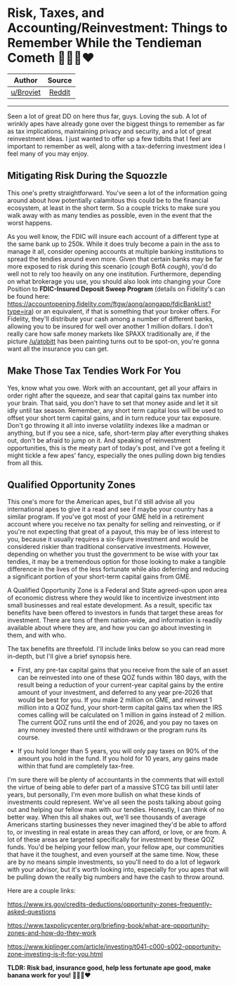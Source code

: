 # Risk, Taxes, and Accounting/Reinvestment: Things to Remember While the Tendieman Cometh 🙌💎🚀❤

| Author       | Source       | 
| :-------------: |:-------------:|
|  [u/Broviet](https://www.reddit.com/user/Broviet/) | [Reddit](https://www.reddit.com/r/Superstonk/comments/mm98xp/risk_taxes_and_accountingreinvestment_things_to/) | 

---

Seen a lot of great DD on here thus far, guys. Loving the sub. A lot of wrinkly apes have already gone over the biggest things to remember as far as tax implications, maintaining privacy and security, and a lot of great reinvestment ideas. I just wanted to offer up a few tidbits that I feel are important to remember as well, along with a tax-deferring investment idea I feel many of you may enjoy.

## Mitigating Risk During the Squozzle

This one's pretty straightforward. You've seen a lot of the information going around about how potentially calamitous this could be to the financial ecosystem, at least in the short term. So a couple tricks to make sure you walk away with as many tendies as possible, even in the event that the worst happens.

As you well know, the FDIC will insure each account of a different type at the same bank up to 250k. While it does truly become a pain in the ass to manage it all, consider opening accounts at multiple banking institutions to spread the tendies around even more. Given that certain banks may be far more exposed to risk during this scenario (*cough* BofA *cough*), you'd do well not to rely too heavily on any one institution. Furthermore, depending on what brokerage you use, you should also look into changing your Core Position to **FDIC-Insured Deposit Sweep Program** (details on Fidelity's can be found here: https://accountopening.fidelity.com/ftgw/aong/aongapp/fdicBankList?type=ira) or an equivalent, if that is something that your broker offers. For Fidelity, they'll distribute your cash among a number of different banks, allowing you to be insured for well over another 1 million dollars. I don't really care how safe money markets like SPAXX traditionally are, if the picture [/u/atobitt](https://www.reddit.com/u/atobitt/) has been painting turns out to be spot-on, you're gonna want all the insurance you can get.

## Make Those Tax Tendies Work For You

Yes, know what you owe. Work with an accountant, get all your affairs in order right after the squeeze, and sear that capital gains tax number into your brain. That said, you don't have to set that money aside and let it sit idly until tax season. Remember, any short term capital loss will be used to offset your short term capital gains, and in turn reduce your tax exposure. Don't go throwing it all into inverse volatility indexes like a madman or anything, but if you see a nice, safe, short-term play after everything shakes out, don't be afraid to jump on it. And speaking of reinvestment opportunities, this is the meaty part of today's post, and I've got a feeling it might tickle a few apes' fancy, especially the ones pulling down big tendies from all this.

## Qualified Opportunity Zones

This one's more for the American apes, but I'd still advise all you international apes to give it a read and see if maybe your country has a similar program. If you've got most of your GME held in a retirement account where you receive no tax penalty for selling and reinvesting, or if you're not expecting that great of a payout, this may be of less interest to you, because it usually requires a six-figure investment and would be considered riskier than traditional conservative investments. However, depending on whether you trust the government to be wise with your tax tendies, it may be a tremendous option for those looking to make a tangible difference in the lives of the less fortunate while also deferring and reducing a significant portion of your short-term capital gains from GME.

A Qualified Opportunity Zone is a Federal and State agreed-upon upon area of economic distress where they would like to incentivize investment into small businesses and real estate development. As a result, specific tax benefits have been offered to investors in funds that target these areas for investment. There are tons of them nation-wide, and information is readily available about where they are, and how you can go about investing in them, and with who.

The tax benefits are threefold. I'll include links below so you can read more in-depth, but I'll give a brief synopsis here.

- First, any pre-tax capital gains that you receive from the sale of an asset can be reinvested into one of these QOZ funds within 180 days, with the result being a reduction of your current-year capital gains by the entire amount of your investment, and deferred to any year pre-2026 that would be best for you. If you make 2 million on GME, and reinvest 1 million into a QOZ fund, your short-term capital gains tax when the IRS comes calling will be calculated on 1 million in gains instead of 2 million. The current QOZ runs until the end of 2026, and you pay no taxes on any money invested there until withdrawn or the program runs its course.

- If you hold longer than 5 years, you will only pay taxes on 90% of the amount you hold in the fund. If you hold for 10 years, any gains made within that fund are completely tax-free.

I'm sure there will be plenty of accountants in the comments that will extoll the virtue of being able to defer part of a massive STCG tax bill until later years, but personally, I'm even more bullish on what these kinds of investments could represent. We've all seen the posts talking about going out and helping our fellow man with our tendies. Honestly, I can think of no better way. When this all shakes out, we'll see thousands of average Americans starting businesses they never imagined they'd be able to afford to, or investing in real estate in areas they can afford, or love, or are from. A lot of these areas are targeted specifically for investment by these QOZ funds. You'd be helping your fellow man, your fellow ape, our communities that have it the toughest, and even yourself at the same time. Now, these are by no means simple investments, so you'll need to do a lot of legwork with your advisor, but it's worth looking into, especially for you apes that will be pulling down the really big numbers and have the cash to throw around.

Here are a couple links:

https://www.irs.gov/credits-deductions/opportunity-zones-frequently-asked-questions

https://www.taxpolicycenter.org/briefing-book/what-are-opportunity-zones-and-how-do-they-work

https://www.kiplinger.com/article/investing/t041-c000-s002-opportunity-zone-investing-is-it-for-you.html

**TLDR: Risk bad, insurance good, help less fortunate ape good, make banana work for you! 🙌💎🚀❤**
